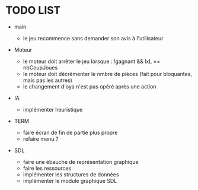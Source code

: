 # TODO LIST

- main
    - le jeu recommence sans demander son avis à l'utilisateur

- Moteur
    - le moteur doit arrêter le jeu lorsque : !gagnant && lxL == nbCoupJoues
    - le moteur doit décrémenter le nmbre de pièces (fait pour bloquantes, mais pas les autres)
    - le changement d'oya n'est pas opéré après une action

- IA
    - implémenter heuristique


- TERM 
    - faire écran de fin de partie plus propre
    - refaire menu ?


- SDL
    - faire une ébauche de représentation graphique
    - faire les ressources
    - implémenter les structures de données
    - implémenter le module graphique SDL
